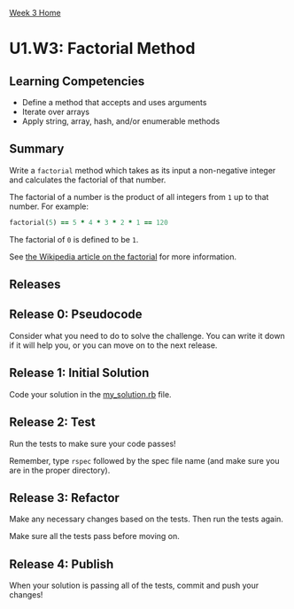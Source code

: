 [Week 3 Home](../../)

# U1.W3: Factorial Method

## Learning Competencies
- Define a method that accepts and uses arguments
- Iterate over arrays
- Apply string, array, hash, and/or enumerable methods

## Summary
Write a `factorial` method which takes as its input a non-negative integer and calculates the factorial of that number.

The factorial of a number is the product of all integers from `1` up to that number.  For example:

```ruby
factorial(5) == 5 * 4 * 3 * 2 * 1 == 120
```

The factorial of `0` is defined to be `1`.

See [the Wikipedia article on the factorial](http://en.wikipedia.org/wiki/Factorial) for more information.

## Releases

## Release 0: Pseudocode
Consider what you need to do to solve the challenge. You can write it down if it will help you, or you can move on to the next release.

## Release 1: Initial Solution
Code your solution in the [my_solution.rb](my_solution.rb) file.

## Release 2: Test
Run the tests to make sure your code passes!

Remember, type `rspec` followed by the spec file name (and make sure you are in the proper directory).

## Release 3: Refactor
Make any necessary changes based on the tests. Then run the tests again.

Make sure all the tests pass before moving on.

## Release 4: Publish
When your solution is passing all of the tests, commit and push your changes!